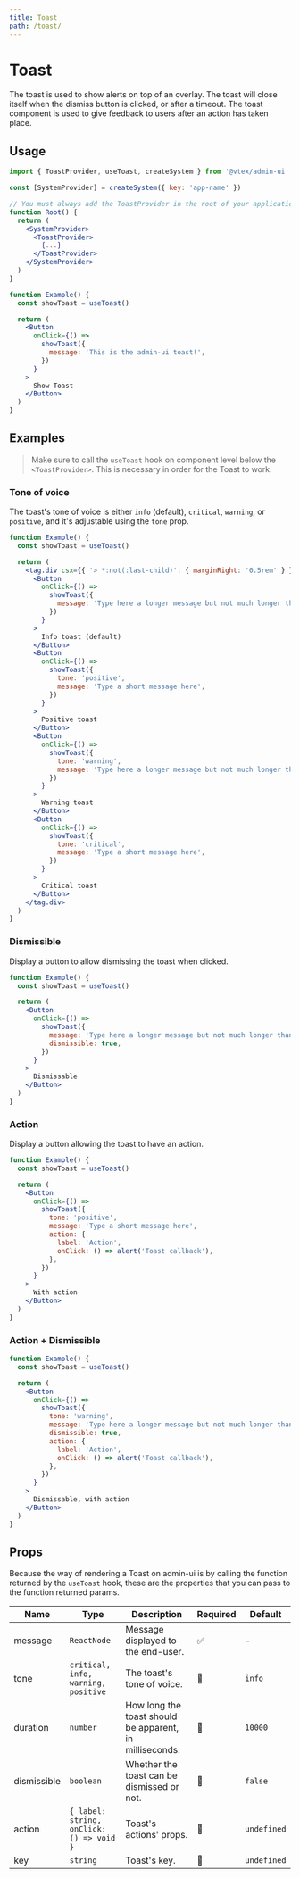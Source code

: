 ```yaml
---
title: Toast
path: /toast/
---
```


# Toast

The toast is used to show alerts on top of an overlay. The toast will close itself when the dismiss button is clicked, or after a timeout. The toast component is used to give feedback to users after an action has taken place.

## Usage

```jsx isStatic
import { ToastProvider, useToast, createSystem } from '@vtex/admin-ui'

const [SystemProvider] = createSystem({ key: 'app-name' })

// You must always add the ToastProvider in the root of your application
function Root() {
  return (
    <SystemProvider>
      <ToastProvider>
        {...}
      </ToastProvider>
    </SystemProvider>
  )
}

function Example() {
  const showToast = useToast()

  return (
    <Button
      onClick={() =>
        showToast({
          message: 'This is the admin-ui toast!',
        })
      }
    >
      Show Toast
    </Button>
  )
}
```

## Examples

<blockquote palette="blue">

Make sure to call the `useToast` hook on component level below the `<ToastProvider>`. This is necessary in order for the Toast to work.

</blockquote>

### Tone of voice

The toast's tone of voice is either `info` (default), `critical`, `warning`, or `positive`, and it's adjustable using the `tone` prop.

```jsx live
function Example() {
  const showToast = useToast()

  return (
    <tag.div csx={{ '> *:not(:last-child)': { marginRight: '0.5rem' } }}>
      <Button
        onClick={() =>
          showToast({
            message: 'Type here a longer message but not much longer than that',
          })
        }
      >
        Info toast (default)
      </Button>
      <Button
        onClick={() =>
          showToast({
            tone: 'positive',
            message: 'Type a short message here',
          })
        }
      >
        Positive toast
      </Button>
      <Button
        onClick={() =>
          showToast({
            tone: 'warning',
            message: 'Type here a longer message but not much longer than that',
          })
        }
      >
        Warning toast
      </Button>
      <Button
        onClick={() =>
          showToast({
            tone: 'critical',
            message: 'Type a short message here',
          })
        }
      >
        Critical toast
      </Button>
    </tag.div>
  )
}
```

### Dismissible

Display a button to allow dismissing the toast when clicked.

```jsx live
function Example() {
  const showToast = useToast()

  return (
    <Button
      onClick={() =>
        showToast({
          message: 'Type here a longer message but not much longer than that',
          dismissible: true,
        })
      }
    >
      Dismissable
    </Button>
  )
}
```

### Action

Display a button allowing the toast to have an action.

```jsx live
function Example() {
  const showToast = useToast()

  return (
    <Button
      onClick={() =>
        showToast({
          tone: 'positive',
          message: 'Type a short message here',
          action: {
            label: 'Action',
            onClick: () => alert('Toast callback'),
          },
        })
      }
    >
      With action
    </Button>
  )
}
```

### Action + Dismissible

```jsx live
function Example() {
  const showToast = useToast()

  return (
    <Button
      onClick={() =>
        showToast({
          tone: 'warning',
          message: 'Type here a longer message but not much longer than that',
          dismissible: true,
          action: {
            label: 'Action',
            onClick: () => alert('Toast callback'),
          },
        })
      }
    >
      Dismissable, with action
    </Button>
  )
}
```

## Props

Because the way of rendering a Toast on admin-ui is by calling the function returned by the `useToast` hook, these are the properties that you can pass to the function returned params.

| Name        | Type                                     | Description                                             | Required | Default     |
| ----------- | ---------------------------------------- | ------------------------------------------------------- | -------- | ----------- |
| message     | `ReactNode`                              | Message displayed to the end-user.                      | ✅       | -           |
| tone        | `critical, info, warning, positive`      | The toast's tone of voice.                              | 🚫       | `info`      |
| duration    | `number`                                 | How long the toast should be apparent, in milliseconds. | 🚫       | `10000`     |
| dismissible | `boolean`                                | Whether the toast can be dismissed or not.              | 🚫       | `false`     |
| action      | `{ label: string, onClick: () => void }` | Toast's actions' props.                                 | 🚫       | `undefined` |
| key         | `string`                                 | Toast's key.                                            | 🚫       | `undefined` |
